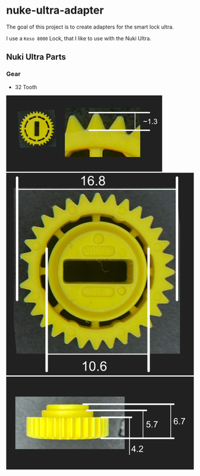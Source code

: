 # nuke-ultra-adapter

The goal of this project is to create adapters for the smart lock ultra.

I use a `Keso 8000` Lock, that I like to use with the Nuki Ultra.

## Nuki Ultra Parts

### Gear

- 32 Tooth

![Gear 1](./nuki-gear-1.png)
![Gear 2](./nuki-gear-2.png)
![Gear 2](./nuki-gear-3.png)
